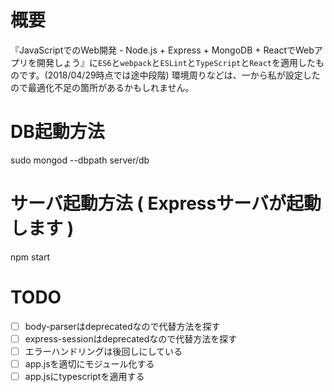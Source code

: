 # 概要
『JavaScriptでのWeb開発 - Node.js + Express + MongoDB + ReactでWebアプリを開発しょう』に`ES6`と`webpack`と`ESLint`と`TypeScript`と`React`を適用したものです。(2018/04/29時点では途中段階)
環境周りなどは、一から私が設定したので最適化不足の箇所があるかもしれません。

# DB起動方法
sudo mongod --dbpath server/db

# サーバ起動方法 ( Expressサーバが起動します )
npm start

# TODO
- [ ] body-parserはdeprecatedなので代替方法を探す
- [ ] express-sessionはdeprecatedなので代替方法を探す
- [ ] エラーハンドリングは後回しにしている
- [ ] app.jsを適切にモジュール化する
- [ ] app.jsにtypescriptを適用する